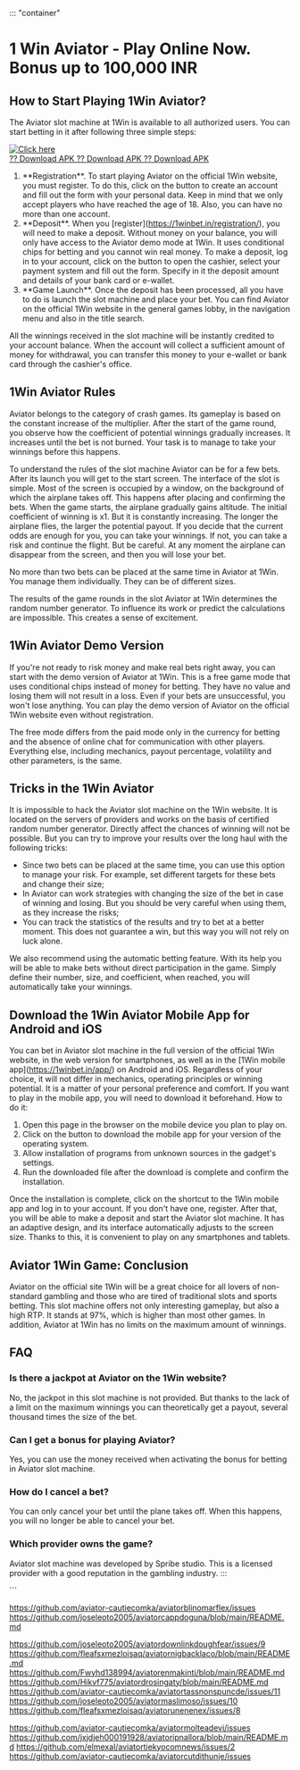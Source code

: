 ::: \"container\"
# 1 Win Aviator - Play Online Now. Bonus up to 100,000 INR

## How to Start Playing 1Win Aviator?

The Aviator slot machine at 1Win is available to all authorized users.
You can start betting in it after following three simple steps:

[![Click
here](https://readscoops.com/wp-content/uploads/2023/03/Readscoop-aviator-1-1.jpg)](https://traff.sbs/deff)\
[?? Download APK ?? Download APK ?? Download
APK](https://traff.sbs/deff)

1.  \*\*Registration\*\*. To start playing Aviator on the official 1Win
    website, you must register. To do this, click on the button to
    create an account and fill out the form with your personal data.
    Keep in mind that we only accept players who have reached the age
    of 18. Also, you can have no more than one account.
2.  \*\*Deposit\*\*. When you
    \[register\](https://1winbet.in/registration/), you will need to
    make a deposit. Without money on your balance, you will only have
    access to the Aviator demo mode at 1Win. It uses conditional chips
    for betting and you cannot win real money. To make a deposit, log in
    to your account, click on the button to open the cashier, select
    your payment system and fill out the form. Specify in it the deposit
    amount and details of your bank card or e-wallet.
3.  \*\*Game Launch\*\*. Once the deposit has been processed, all you
    have to do is launch the slot machine and place your bet. You can
    find Aviator on the official 1Win website in the general games
    lobby, in the navigation menu and also in the title search.

All the winnings received in the slot machine will be instantly credited
to your account balance. When the account will collect a sufficient
amount of money for withdrawal, you can transfer this money to your
e-wallet or bank card through the cashier's office.

## 1Win Aviator Rules

Aviator belongs to the category of crash games. Its gameplay is based on
the constant increase of the multiplier. After the start of the game
round, you observe how the coefficient of potential winnings gradually
increases. It increases until the bet is not burned. Your task is to
manage to take your winnings before this happens.

To understand the rules of the slot machine Aviator can be for a few
bets. After its launch you will get to the start screen. The interface
of the slot is simple. Most of the screen is occupied by a window, on
the background of which the airplane takes off. This happens after
placing and confirming the bets. When the game starts, the airplane
gradually gains altitude. The initial coefficient of winning is x1. But
it is constantly increasing. The longer the airplane flies, the larger
the potential payout. If you decide that the current odds are enough for
you, you can take your winnings. If not, you can take a risk and
continue the flight. But be careful. At any moment the airplane can
disappear from the screen, and then you will lose your bet.

No more than two bets can be placed at the same time in Aviator at 1Win.
You manage them individually. They can be of different sizes.

The results of the game rounds in the slot Aviator at 1Win determines
the random number generator. To influence its work or predict the
calculations are impossible. This creates a sense of excitement.

## 1Win Aviator Demo Version

If you're not ready to risk money and make real bets right away, you can
start with the demo version of Aviator at 1Win. This is a free game mode
that uses conditional chips instead of money for betting. They have no
value and losing them will not result in a loss. Even if your bets are
unsuccessful, you won't lose anything. You can play the demo version of
Aviator on the official 1Win website even without registration.

The free mode differs from the paid mode only in the currency for
betting and the absence of online chat for communication with other
players. Everything else, including mechanics, payout percentage,
volatility and other parameters, is the same.

## Tricks in the 1Win Aviator

It is impossible to hack the Aviator slot machine on the 1Win website.
It is located on the servers of providers and works on the basis of
certified random number generator. Directly affect the chances of
winning will not be possible. But you can try to improve your results
over the long haul with the following tricks:

-   Since two bets can be placed at the same time, you can use this
    option to manage your risk. For example, set different targets for
    these bets and change their size;
-   In Aviator can work strategies with changing the size of the bet in
    case of winning and losing. But you should be very careful when
    using them, as they increase the risks;
-   You can track the statistics of the results and try to bet at a
    better moment. This does not guarantee a win, but this way you will
    not rely on luck alone.

We also recommend using the automatic betting feature. With its help you
will be able to make bets without direct participation in the game.
Simply define their number, size, and coefficient, when reached, you
will automatically take your winnings.

## Download the 1Win Aviator Mobile App for Android and iOS

You can bet in Aviator slot machine in the full version of the official
1Win website, in the web version for smartphones, as well as in the
\[1Win mobile app\](https://1winbet.in/app/) on Android and iOS.
Regardless of your choice, it will not differ in mechanics, operating
principles or winning potential. It is a matter of your personal
preference and comfort. If you want to play in the mobile app, you will
need to download it beforehand. How to do it:

1.  Open this page in the browser on the mobile device you plan to play
    on.
2.  Click on the button to download the mobile app for your version of
    the operating system.
3.  Allow installation of programs from unknown sources in the gadget's
    settings.
4.  Run the downloaded file after the download is complete and confirm
    the installation.

Once the installation is complete, click on the shortcut to the 1Win
mobile app and log in to your account. If you don't have one, register.
After that, you will be able to make a deposit and start the Aviator
slot machine. It has an adaptive design, and its interface automatically
adjusts to the screen size. Thanks to this, it is convenient to play on
any smartphones and tablets.

## Aviator 1Win Game: Conclusion

Aviator on the official site 1Win will be a great choice for all lovers
of non-standard gambling and those who are tired of traditional slots
and sports betting. This slot machine offers not only interesting
gameplay, but also a high RTP. It stands at 97%, which is higher than
most other games. In addition, Aviator at 1Win has no limits on the
maximum amount of winnings.

## FAQ

### Is there a jackpot at Aviator on the 1Win website?

No, the jackpot in this slot machine is not provided. But thanks to the
lack of a limit on the maximum winnings you can theoretically get a
payout, several thousand times the size of the bet.

### Can I get a bonus for playing Aviator?

Yes, you can use the money received when activating the bonus for
betting in Aviator slot machine.

### How do I cancel a bet?

You can only cancel your bet until the plane takes off. When this
happens, you will no longer be able to cancel your bet.

### Which provider owns the game?

Aviator slot machine was developed by Spribe studio. This is a licensed
provider with a good reputation in the gambling industry.
:::

\`\`\`

https://github.com/aviator-cautiecomka/aviatorblinomarflex/issues
https://github.com/joseleoto2005/aviatorcappdoguna/blob/main/README.md

https://github.com/joseleoto2005/aviatordownlinkdoughfear/issues/9
https://github.com/fleafsxmezloisaq/aviatornigbacklaco/blob/main/README.md
https://github.com/Fwyhd138994/aviatorenmakinti/blob/main/README.md
https://github.com/Hikvf775/aviatordrosingaty/blob/main/README.md
https://github.com/aviator-cautiecomka/aviatortassnonspuncde/issues/11
https://github.com/joseleoto2005/aviatormaslimoso/issues/10
https://github.com/fleafsxmezloisaq/aviatorunenenex/issues/8

https://github.com/aviator-cautiecomka/aviatormolteadevi/issues
https://github.com/jxjdjeh000191928/aviatoripnallora/blob/main/README.md
https://github.com/elmexal/aviatortiekyocomnews/issues/2
https://github.com/aviator-cautiecomka/aviatorcutdithunje/issues
